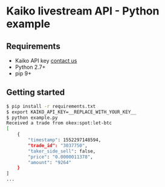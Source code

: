 # Kaiko livestream API - Python example


## Requirements
* Kaiko API key [contact us](https://www.kaiko.com/pages/contact-1)
* Python 2.7+
* pip 9+

## Getting started
```bash
$ pip install -r requirements.txt
$ export KAIKO_API_KEY=__REPLACE_WITH_YOUR_KEY__
$ python example.py
Received a trade from okex:spot:let-btc
[
    {
        "timestamp": 1552297148594, 
        "trade_id": "3037750", 
        "taker_side_sell": false, 
        "price": "0.0000011378", 
        "amount": "9264"
    }
]
...

```

